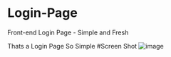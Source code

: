 # Login-Page
Front-end Login Page - Simple and Fresh

Thats a Login Page So Simple
#Screen Shot
![image](https://github.com/itzmohammad/Login-Page/assets/117672427/a2b5b748-98c1-4dc0-b6a8-a9c66d424806)
